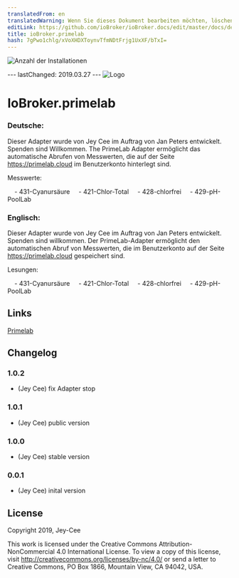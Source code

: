 ```yaml
---
translatedFrom: en
translatedWarning: Wenn Sie dieses Dokument bearbeiten möchten, löschen Sie bitte das Feld "translationsFrom". Andernfalls wird dieses Dokument automatisch erneut übersetzt
editLink: https://github.com/ioBroker/ioBroker.docs/edit/master/docs/de/adapterref/iobroker.primelab/README.md
title: ioBroker.primelab
hash: 7gPwo1chlg/xVoXHDXToynvTfmNDtFrjg1UxXF/bTxI=
---
```

![Anzahl der Installationen](http://iobroker.live/badges/primelab-stable.svg)

--- lastChanged: 2019.03.27 --- ![Logo](https://primelab.org/de/assets/website/img/logo-primelab.jpg)

# IoBroker.primelab
### Deutsche:
Dieser Adapter wurde von Jey Cee im Auftrag von Jan Peters entwickelt. Spenden sind Willkommen.
The PrimeLab Adapter ermöglicht das automatische Abrufen von Messwerten, die auf der Seite https://primelab.cloud im Benutzerkonto hinterlegt sind.

Messwerte:

    - 431-Cyanursäure
    - 421-Chlor-Total
    - 428-chlorfrei
    - 429-pH-PoolLab

### Englisch:
Dieser Adapter wurde von Jey Cee im Auftrag von Jan Peters entwickelt. Spenden sind willkommen.
Der PrimeLab-Adapter ermöglicht den automatischen Abruf von Messwerten, die im Benutzerkonto auf der Seite https://primelab.cloud gespeichert sind.

Lesungen:

    - 431-Cyanursäure
    - 421-Chlor-Total
    - 428-chlorfrei
    - 429-pH-PoolLab

## Links
[Primelab](https://www.primelab.org/de/der-primelab.html)

## Changelog
### 1.0.2
* (Jey Cee) fix Adapter stop

### 1.0.1
* (Jey Cee) public version

### 1.0.0
* (Jey Cee) stable version

### 0.0.1
* (Jey Cee) inital version

## License
Copyright 2019, Jey-Cee

This work is licensed under the Creative Commons Attribution-NonCommercial 4.0 International License.
To view a copy of this license, visit
http://creativecommons.org/licenses/by-nc/4.0/
or send a letter to Creative Commons, PO Box 1866, Mountain View, CA 94042, USA.